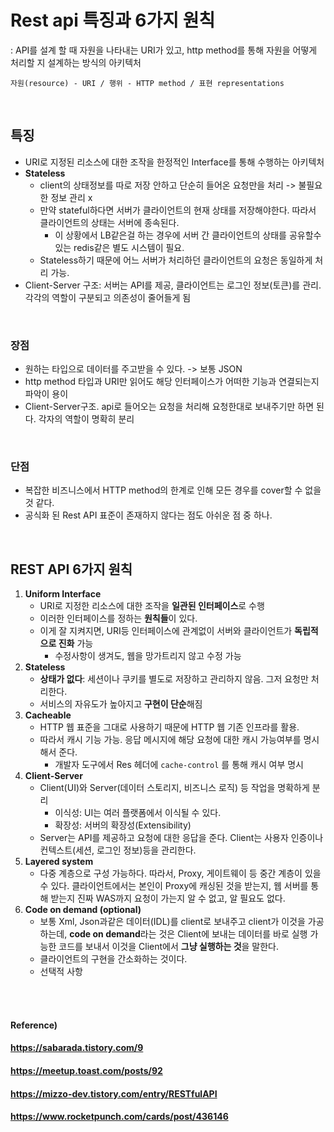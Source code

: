 # Rest api 특징과 6가지 원칙

: API를 설계 할 때 자원을 나타내는 URI가 있고, http method를 통해 자원을 어떻게 처리할 지 설계하는 방식의 아키텍처

```
자원(resource) - URI / 행위 - HTTP method / 표현 representations
```

<br>

## 특징

* URI로 지정된 리소스에 대한 조작을 한정적인 Interface를 통해 수행하는 아키텍처
* **Stateless**
  * client의 상태정보를 따로 저장 안하고 단순히 들어온 요청만을 처리 -> 불필요한 정보 관리 x
  * 만약 stateful하다면 서버가 클라이언트의 현재 상태를 저장해야한다. 따라서 클라이언트의 상태는 서버에 종속된다.
    * 이 상황에서 LB같은걸 하는 경우에 서버 간 클라이언트의 상태를 공유할수있는 redis같은 별도 시스템이 필요.
  * Stateless하기 때문에 어느 서버가 처리하던 클라이언트의 요청은 동일하게 처리 가능.
* Client-Server 구조: 서버는 API를 제공, 클라이언트는 로그인 정보(토큰)를 관리. 각각의 역할이 구분되고 의존성이 줄어들게 됨

<br>

### 장점

* 원하는 타입으로 데이터를 주고받을 수 있다. -> 보통 JSON
* http method 타입과 URI만 읽어도 해당 인터페이스가 어떠한 기능과 연결되는지 파악이 용이
* Client-Server구조. api로 들어오는 요청을 처리해 요청한대로 보내주기만 하면 된다. 각자의 역할이 명확히 분리 

<br>

### 단점

* 복잡한 비즈니스에서 HTTP method의 한계로 인해 모든 경우를 cover할 수 없을 것 같다.
* 공식화 된 Rest API 표준이 존재하지 않다는 점도 아쉬운 점 중 하나.

<br>

## REST API 6가지 원칙

1. **Uniform Interface**
   * URI로 지정한 리소스에 대한 조작을 **일관된 인터페이스**로 수행
   * 이러한 인터페이스를 정하는 **원칙들**이 있다.
   * 이게 잘 지켜지면, URI등 인터페이스에 관계없이 서버와 클라이언트가 **독립적으로 진화** 가능
     * 수정사항이 생겨도, 웹을 망가트리지 않고 수정 가능
2. **Stateless**
   * **상태가 없다**: 세션이나 쿠키를 별도로 저장하고 관리하지 않음. 그저 요청만 처리한다.
   * 서비스의 자유도가 높아지고 **구현이 단순**해짐
3. **Cacheable**
   * HTTP 웹 표준을 그대로 사용하기 때문에 HTTP 웹 기존 인프라를 활용.
   * 따라서 캐시 기능 가능. 응답 메시지에 해당 요청에 대한 캐시 가능여부를 명시해서 준다.
     * 개발자 도구에서 Res 헤더에 `cache-control` 를 통해 캐시 여부 명시
4. **Client-Server**
   * Client(UI)와 Server(데이터 스토리지, 비즈니스 로직) 등 작업을 명확하게 분리
     * 이식성: UI는 여러 플랫폼에서 이식될 수 있다.
     * 확장성: 서버의 확장성(Extensibility)
   * Server는 API를 제공하고 요청에 대한 응답을 준다. Client는 사용자 인증이나 컨텍스트(세션, 로그인 정보)등을 관리한다.
5. **Layered system**
   * 다중 계층으로 구성 가능하다. 따라서, Proxy, 게이트웨이 등 중간 계층이 있을 수 있다. 클라이언트에서는 본인이 Proxy에 캐싱된 것을 받는지, 웹 서버를 통해 받는지 진짜 WAS까지 요청이 가는지 알 수 없고, 알 필요도 없다.
6. **Code on demand (optional)**
   - 보통 Xml, Json과같은 데이터(IDL)를 client로 보내주고 client가 이것을 가공하는데, **code on demand**라는 것은 Client에 보내는 데이터를 바로 실행 가능한 코드를 보내서 이것을 Client에서 **그냥 실행하는 것**을 말한다.
   - 클라이언트의 구현을 간소화하는 것이다.
   - 선택적 사항

<br><br>

#### Reference)

#### https://sabarada.tistory.com/9

#### https://meetup.toast.com/posts/92

#### https://mizzo-dev.tistory.com/entry/RESTfulAPI

#### https://www.rocketpunch.com/cards/post/436146